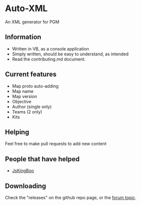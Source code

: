 Auto-XML
========

An XML generator for PGM

## Information

* Written in VB, as a console application
* Simply written, should be easy to understand, as intended
* Read the contributing.md document.

## Current features

* Map proto auto-adding
* Map name
* Map version
* Objective
* Author (single only)
* Teams (2 only)
* Kits

## Helping

Feel free to make pull requests to add new content

## People that have helped

* [JsKingBoo](www.github.com/JsKingBoo)

## Downloading

Check the "releases" on the github repo page, or the [forum topic](https://oc.tc/forums/topics/51f2421aaf7fb059f30099ae).

